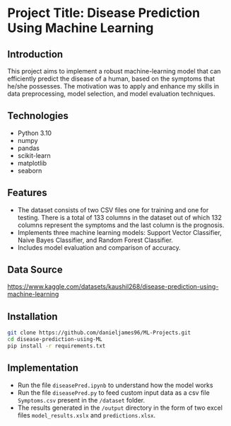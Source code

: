 # Project Title: Disease Prediction Using Machine Learning

## Introduction
This project aims to implement a robust machine-learning model that can efficiently predict the disease of a human, based on the symptoms that he/she possesses. The motivation was to apply and enhance my skills in data preprocessing, model selection, and model evaluation techniques.

## Technologies
- Python 3.10
- numpy
- pandas
- scikit-learn
- matplotlib
- seaborn

## Features
- The dataset consists of two CSV files one for training and one for testing. There is a total of 133 columns in the dataset out of which 132 columns represent the symptoms and the last column is the prognosis.
- Implements three machine learning models: Support Vector Classifier, Naive Bayes Classifier, and Random Forest Classifier.
- Includes model evaluation and comparison of accuracy.

## Data Source
https://www.kaggle.com/datasets/kaushil268/disease-prediction-using-machine-learning

## Installation
```bash
git clone https://github.com/danieljames96/ML-Projects.git
cd disease-prediction-using-ML
pip install -r requirements.txt
```

## Implementation
- Run the file `diseasePred.ipynb` to understand how the model works
- Run the file `diseasePred.py` to feed custom input data as a csv file `Symptoms.csv` present in the `/dataset` folder.
- The results generated in the `/output` directory in the form of two excel files `model_results.xslx` and `predictions.xlsx`.